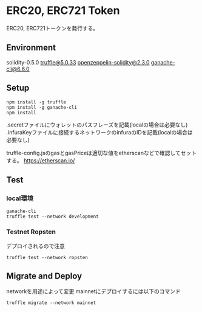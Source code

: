 # ERC20, ERC721 Token

ERC20, ERC721トークンを発行する。

## Environment
solidity-0.5.0
truffle@5.0.33
openzeppelin-solidity@2.3.0
ganache-cli@6.6.0

## Setup

```
npm install -g truffle
npm install -g ganache-cli
npm install
```

.secretファイルにウォレットのパスフレーズを記載(localの場合は必要なし)
.infuraKeyファイルに接続するネットワークのinfuraのIDを記載(localの場合は必要なし)

truffle-config.jsのgasとgasPriceは適切な値をetherscanなどで確認してセットする。
https://etherscan.io/

## Test

### local環境
```
ganache-cli
truffle test --network development
```

### Testnet Ropsten
デプロイされるので注意
```
truffle test --network ropsten
```

## Migrate and Deploy
networkを用途によって変更
mainnetにデプロイするには以下のコマンド
```
truffle migrate --network mainnet
```
